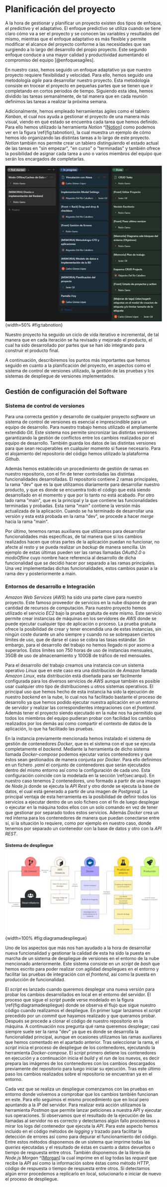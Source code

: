 # Planificación del proyecto

A la hora de gestionar y planificar un proyecto existen dos tipos de enfoque, el predictivo y el adaptativo. El enfoque predictivo se utiliza cuando se tiene claro cómo va a ser el proyecto y se conocen las variables y resultados del mismo, mientras que el enfoque adaptativo es más flexible y permite modificar el alcance del proyecto conforme a las necesidades que van surgiendo a lo largo del desarrollo del propio proyecto. Este segundo enfoque conduce a una mayor calidad y productividad aumentando el compromiso del equipo [@enfoquesagiles]. 

En nuestro caso, hemos seguido un enfoque adaptativo ya que nuestro proyecto requiere flexibilidad y velocidad. Para ello, hemos seguido una metodología *agile* para desarrollar nuestro proyecto. Esta metodología consiste en trocear el proyecto en pequeñas partes que se tienen que ir completando en cortos periodos de tiempo. Siguiendo esta idea, hemos dividido las tareas semanalmente, de tal manera que en cada reunión definimos las tareas a realizar la próxima semana.

Adicionalmente, hemos empleado herramientas ágiles como el tablero *Kanban*, el cual nos ayuda a gestionar el proyecto de una manera más visual, viendo en qué estado se encuentra cada tarea que hemos definido. Para ello hemos utilizado la herramienta *Notion* ^[[Notion](https://www.notion.so/es-es)] como podemos ver en la figura \ref{fig:tabnotion}, la cual muestra un ejemplo de cómo hemos ido organizando las distintas tareas a lo largo de este proyecto. *Notion* también nos permite crear un tablero distinguiendo el estado actual de las tareas en "sin empezar", "en curso" o "terminadas" y también ofrece la posibilidad de asignar cada tarea a uno o varios miembros del equipo que serán los encargados de completarlas.

![Tablero de las tareas en Notion](img/tabnotion.png){width=50% #fig:tabnotion}

Nuestro proyecto ha seguido un ciclo de vida iterativo e incremental, de tal manera que en cada iteración se ha revisado y mejorado el producto, el cual ha sido desarrollado por partes que se han ido integrando para construir el producto final.

A continuación, describiremos los puntos más importantes que hemos seguido en cuanto a la planificación del proyecto, en aspectos como el sistema de control de versiones utilizado, la gestión de las pruebas y los sistemas de despliegue de versiones implementados.  

## Gestión de configuración del Software

### Sistema de control de versiones

Para una correcta gestión y desarrollo de cualquier proyecto *software* un sistema de control de versiones es esencial e imprescindible para un equipo de desarrollo. Para nuestro trabajo hemos utilizado el ampliamente extendido *Git*. Este sistema nos permite sincronizar las distintas versiones garantizando la gestión de conflictos  entre los cambios realizados por el equipo de desarrollo. También guarda los datos de las distintas versiones para que sean recuperables en cualquier momento si fuese necesario. Para el alojamiento del repositorio del código hemos utilizado la plataforma *Github*. 

Además hemos establecido un procedimiento de gestión de ramas en nuestro repositorio, con el fin de tener controladas las distintas funcionalidades desarrolladas. El repositorio contiene 2 ramas principales, la rama "dev" que es  la que utilizamos diariamente para desarrollar nuestro producto, y que es donde se encuentra todo el código que está siendo desarrollado en el momento y que por lo tanto no está acabado. Por otro lado rama "main", que es la principal y la que contiene las funcionalidades terminadas y probadas. Esta rama "main" contiene la versión más actualizada de la aplicación. Cuando se ha terminado de desarrollar una versión y esta está probada en la rama "dev", se procede a hacer *merge* hacia la rama "main".

Por último, tenemos ramas auxiliares que utilizamos para desarrollar funcionalidades más específicas, de tal manera que si los cambios realizados hacen que otras partes de la aplicación puedan no funcionar, no afecte al resto y se pueda realizar un *backup* de manera sencilla. Un ejemplo de estas últimas pueden ser las ramas llamadas *OAuth2.0* o *modoOfline* cuyo nombre hace referencia al desarrollo de dicha funcionalidad que se decidió hacer por separado a las ramas principales. Una vez implementadas dichas funcionalidades, estos cambios pasan a la rama dev y posteriormente a main.

### Entornos de desarrollo e Integración

*Amazon Web Services* (*AWS*) ha sido una parte clave para nuestro proyecto. Este famoso proveedor de servicios en la nube dispone de gran cantidad de recursos de computación. Para nuestro proyecto hemos utilizado el servicio *EC2* bajo la prueba gratuita de este mismo. Este servicio permite crear instancias de máquinas en los servidores de *AWS* donde se puede ejecutar cualquier tipo de aplicación o proceso. La prueba gratuita ofrece la posibilidad de crear y tener encendida una de estas instancias, sin ningún coste durante un año siempre y cuando no se sobrepasen ciertos límites de uso, que de darse el caso se cobra las tasas estándar. Sin embargo, para el desarrollo del trabajo no hemos llegado ni por asomo a superarlos. Estos límites son 750 horas de uso de instancias mensuales, 35GB de uso de almacenamiento y 100GB de tráfico de red mensuales.

Para el desarrollo del trabajo creamos una instancia con un sistema operativo *Linux* que en este caso era una distribución de *Amazon* llamada *Amazon Linux*, esta distribución está diseñada para ser fácilmente configurada para los diversos servicios de *AWS* aunque también es posible usar cualquier otro tipo de distribuciones u otros sistemas operativos. El principal uso que hemos hecho de esta instancia ha sido la ejecución de nuestro *backend* en la nube, lo cual nos ha facilitado bastante el proceso de desarrollo ya que hemos podido ejecutar nuestra aplicación en un entorno de servidor y realizar las correspondientes integraciones con el *frontend*. Además tener el proyecto siendo ejecutado en la nube nos ha permitido que todos los miembros del equipo pudieran probar con facilidad los cambios realizados por los demás así como compartir el contexto de datos de la aplicación, lo que ha facilitado las pruebas.

En la instancia previamente mencionada hemos instalado el sistema de gestión de contenedores *Docker*, que es el sistema con el que se ejecuta completamente el *backend*. Mediante la herramienta de dicho sistema llamada *Docker-compose* podemos ejecutar varios contenedores y que éstos sean gestionados de manera conjunta por *Docker*. Para ello definimos en un fichero *.yaml* el conjunto de contenedores que serán ejecutados dentro del mismo entorno así como la configuración de cada uno. Esta configuración coincide con la modelada en la sección \ref{sec:arqui}. En nuestro caso tenemos 2 contenedores, uno formado a partir de una imagen de *Node.js* donde se ejecuta la *API Rest* y otro donde se ejecuta la base de datos, el cual está generado a partir de una imagen de *Postgresql*. La principal ventaja de esta herramienta es la posibilidad de definir todos los servicios a ejecutar dentro de un solo fichero con el fin de luego desplegar o ejecutar en la máquina todos ellos con un solo comando en vez de tener que gestionar por separado todos estos servicios. Además *Docker* crea un red interna para los contenedores de manera que puedan conectarse entre sí, si la situación lo requiere, como por ejemplo en nuestro caso, donde tenemos por separado un contenedor con la base de datos y otro con la *API REST*.

#### Sistema de despliegue

![Diagrama del sistema de despliegue](img/pipelinedespliege.png){width=100% #fig:diagramadespliegue}

Uno de los aspectos que más nos han ayudado a la hora de desarrollar nueva funcionalidad y gestionar la calidad de esta ha sido la puesta en marcha de un sistema de despliegue de versiones en el entorno de la nube mencionado anteriormente. Este sistema consiste en un *script* de *bash* que hemos escrito para poder realizar con agilidad despliegues en el entorno y facilitar las pruebas de integración con el *frontend*, así como la puesta en producción de funcionalidad. 

El *script* es lanzado cuando queremos desplegar una nueva versión para probar los cambios desarrollados en local en el entorno del servidor. El proceso que sigue el *script* puede verse modelado en la figura \ref{fig:diagramadespliegue} donde se observa el flujo que sigue nuestro código cuando realizamos el despliegue. En primer lugar lanzamos el *script* precedido por un *commit* que hayamos realizado y que queramos probar. Después se procede a clonar el código de nuestro repositorio en la máquina. A continuación nos pregunta qué rama queremos desplegar; casi siempre suele ser la rama "dev" ya que es donde se desarrolla la funcionalidad principal, aunque en ocasiones utilizamos las ramas auxiliares que hemos comentado en el apartado anterior. Tras seleccionar la rama, el *script* inicia el proceso de despliegue de los contenedores, ejecutando la herramienta *Docker-compose*. El *script* primero detiene los contenedores en ejecución y a continuación inicia el *build* y el *run* de los nuevos, es decir prepara las imágenes de los contenedores con los cambios descargados previamente del repositorio para luego iniciar su ejecución. Tras este último paso los cambios realizados sobre el repositorio se encuentran ya en el entorno.

Cada vez que se realiza un despliegue comenzamos con las pruebas en entorno donde volvemos a comprobar que los cambios también funcionan en este. Para ello seguimos el mismo procedimiento que en local pero apuntando a la *IP* del servidor. Para realizar está acción utilizamos la herramienta *Postman* que permite lanzar peticiones a nuestra *API* y ejecutar sus operaciones. Si observamos que el resultado de la ejecución de las llamadas al servidor no es correcto y detectamos algún fallo procedemos a mirar los logs del contenedor que ejecuta la *API*. Para este aspecto hemos incluido en el código métodos de *logging* y trazado para facilitar la detección de errores así como para depurar el funcionamiento del código. Entre estos métodos disponemos de un sistema que imprime todas las *queries* ejecutadas y el resultado de éstas en cuanto a datos devueltos o tiempo de respuesta entre otros. También disponemos de la librería de *Node.js Morgan* ^[[Morgan](https://www.npmjs.com/package/morgan)] la cual imprime en el *log* todas las *request* que recibe la *API* así como la información sobre éstas como método *HTTP*, código de respuesta o tiempo de respuesta entre otros. Si detectamos algún error procedemos a replicarlo en local, solucionarlo e iniciar de nuevo el proceso de despliegue.
